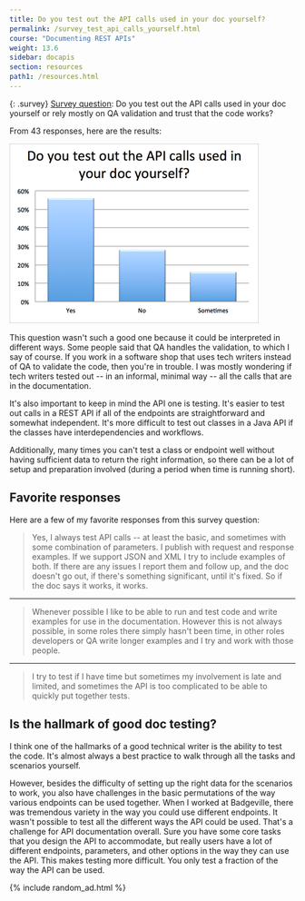 ```yaml
---
title: Do you test out the API calls used in your doc yourself?
permalink: /survey_test_api_calls_yourself.html
course: "Documenting REST APIs"
weight: 13.6
sidebar: docapis
section: resources
path1: /resources.html
---
```


{: .survey}
[Survey question](survey_introduction.html): Do you test out the API calls used in your doc yourself or rely mostly on QA validation and trust that the code works?

From 43 responses, here are the results:

![testingapi](images/testingapi.png)

This question wasn't such a good one because it could be interpreted in different ways. Some people said that QA handles the validation, to which I say of course. If you work in a software shop that uses tech writers instead of QA to validate the code, then you're in trouble. I was mostly wondering if tech writers tested out -- in an informal, minimal way -- all the calls that are in the documentation.

It's also important to keep in mind the API one is testing. It's easier to test out calls in a REST API if all of the endpoints are straightforward and somewhat independent. It's more difficult to test out classes in a Java API if the classes have interdependencies and workflows.

Additionally, many times you can't test a class or endpoint well without having sufficient data to return the right information, so there can be a lot of setup and preparation involved (during a period when time is running short).

## Favorite responses

Here are a few of my favorite responses from this survey question:

> Yes, I always test API calls -- at least the basic, and sometimes with some combination of parameters. I publish with request and response examples. If we support JSON and XML I try to include examples of both. If there are any issues I report them and follow up, and the doc doesn't go out, if there's something significant, until it's fixed. So if the doc says it works, it works.

* * *

> Whenever possible I like to be able to run and test code and write examples for use in the documentation. However this is not always possible, in some roles there simply hasn't been time, in other roles developers or QA write longer examples and I try and work with those people.

* * *

> I try to test if I have time but sometimes my involvement is late and limited, and sometimes the API is too complicated to be able to quickly put together tests.

## Is the hallmark of good doc testing?

I think one of the hallmarks of a good technical writer is the ability to test the code. It's almost always a best practice to walk through all the tasks and scenarios yourself.

However, besides the difficulty of setting up the right data for the scenarios to work, you also have challenges in the basic permutations of the way various endpoints can be used together. When I worked at Badgeville, there was tremendous variety in the way you could use different endpoints. It wasn't possible to test all the different ways the API could be used. That's a challenge for API documentation overall. Sure you have some core tasks that you design the API to accommodate, but really users have a lot of different endpoints, parameters, and other options in the way they can use the API. This makes testing more difficult. You only test a fraction of the way the API can be used.

{% include random_ad.html %}
